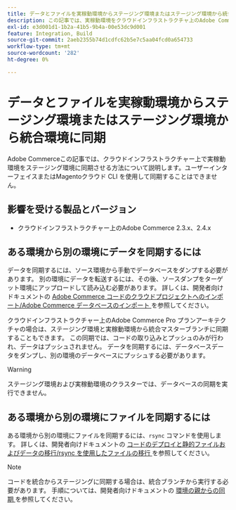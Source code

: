 ```yaml
---
title: データとファイルを実稼動環境からステージング環境またはステージング環境から統合環境に同期
description: この記事では、実稼動環境をクラウドインフラストラクチャ上のAdobe Commerceのステージングに同期する方法について説明します。同期は不可能です。
exl-id: e3d001d1-1b2a-41b5-9b4a-00e53dc9d001
feature: Integration, Build
source-git-commit: 2aeb2355b74d1cdfc62b5e7c5aa04fcd0a654733
workflow-type: tm+mt
source-wordcount: '282'
ht-degree: 0%

---
```


# データとファイルを実稼動環境からステージング環境またはステージング環境から統合環境に同期

Adobe Commerceこの記事では、クラウドインフラストラクチャー上で実稼動環境をステージング環境に同期させる方法について説明します。ユーザーインターフェイスまたはMagentoクラウド CLI を使用して同期することはできません。

## 影響を受ける製品とバージョン

* クラウドインフラストラクチャー上のAdobe Commerce 2.3.x、2.4.x

## ある環境から別の環境にデータを同期するには

データを同期するには、ソース環境から手動でデータベースをダンプする必要があります。 別の環境にデータを転送するには、その後、ソースダンプをターゲット環境にアップロードして読み込む必要があります。 詳しくは、開発者向けドキュメントの [Adobe Commerce コードのクラウドプロジェクトへのインポート/Adobe Commerce データベースのインポート ](https://experienceleague.adobe.com/ja/docs/commerce-cloud-service/user-guide/develop/deploy/staging-production) を参照してください。

クラウドインフラストラクチャー上のAdobe Commerce Pro プランアーキテクチャの場合は、ステージング環境と実稼動環境から統合マスターブランチに同期することもできます。 この同期では、コードの取り込みとプッシュのみが行われ、データはプッシュされません。 データを同期するには、データベースデータをダンプし、別の環境のデータベースにプッシュする必要があります。

>[!WARNING]
>
>ステージング環境および実稼動環境のクラスターでは、データベースの同期を実行できません。

## ある環境から別の環境にファイルを同期するには

ある環境から別の環境にファイルを同期するには、`rsync` コマンドを使用します。 詳しくは、開発者向けドキュメントの [ コードのデプロイと静的ファイルおよびデータの移行/rsync を使用したファイルの移行 ](https://experienceleague.adobe.com/ja/docs/commerce-cloud-service/user-guide/develop/deploy/staging-production#migrate-files-using-rsync) を参照してください。

>[!NOTE]
>
>コードを統合からステージングに同期する場合は、統合ブランチから実行する必要があります。 手順については、開発者向けドキュメントの [ 環境の親からの同期 ](/docs/commerce-cloud-service/user-guide/project/console-branches.html#sync-an-environment) を参照してください。
